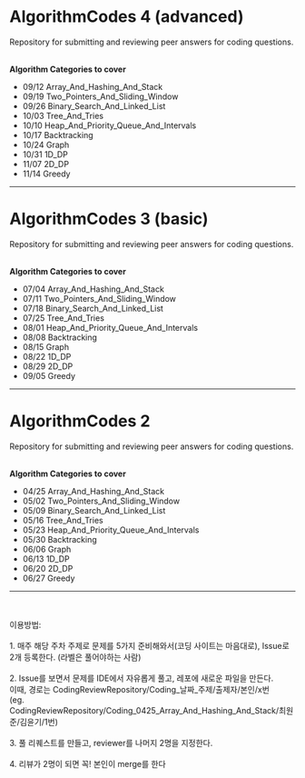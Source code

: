 # AlgorithmCodes 4 (advanced)
Repository for submitting and reviewing peer answers for coding questions.

<br>
<b> Algorithm Categories to cover </b>

- 09/12 Array_And_Hashing_And_Stack
- 09/19 Two_Pointers_And_Sliding_Window
- 09/26 Binary_Search_And_Linked_List
- 10/03 Tree_And_Tries
- 10/10 Heap_And_Priority_Queue_And_Intervals
- 10/17 Backtracking
- 10/24 Graph
- 10/31 1D_DP
- 11/07 2D_DP
- 11/14 Greedy
--------

# AlgorithmCodes 3 (basic)
Repository for submitting and reviewing peer answers for coding questions.

<br>
<b> Algorithm Categories to cover </b>

- 07/04 Array_And_Hashing_And_Stack
- 07/11 Two_Pointers_And_Sliding_Window
- 07/18 Binary_Search_And_Linked_List
- 07/25 Tree_And_Tries
- 08/01 Heap_And_Priority_Queue_And_Intervals
- 08/08 Backtracking
- 08/15 Graph
- 08/22 1D_DP
- 08/29 2D_DP
- 09/05 Greedy
--------

# AlgorithmCodes 2 
Repository for submitting and reviewing peer answers for coding questions.

<br>
<b> Algorithm Categories to cover </b>

- 04/25 Array_And_Hashing_And_Stack
- 05/02 Two_Pointers_And_Sliding_Window
- 05/09 Binary_Search_And_Linked_List
- 05/16 Tree_And_Tries
- 05/23 Heap_And_Priority_Queue_And_Intervals
- 05/30 Backtracking
- 06/06 Graph
- 06/13 1D_DP
- 06/20 2D_DP
- 06/27 Greedy
--------

<br><br>이용방법:
<br><br>1. 매주 해당 주차 주제로 문제를 5가지 준비해와서(코딩 사이트는 마음대로), Issue로 2개 등록한다. (라벨은 풀어야하는 사람)
<br><br>2. Issue를 보면서 문제를 IDE에서 자유롭게 풀고, 레포에 새로운 파일을 만든다.
<br>이때, 경로는 CodingReviewRepository/Coding_날짜_주제/출제자/본인/x번 
<br>(eg. CodingReviewRepository/Coding_0425_Array_And_Hashing_And_Stack/최원준/김윤기/1번)
<br><br>3. 풀 리퀘스트를 만들고, reviewer를 나머지 2명을 지정한다.
<br><br>4. 리뷰가 2명이 되면 꼭! 본인이 merge를 한다
